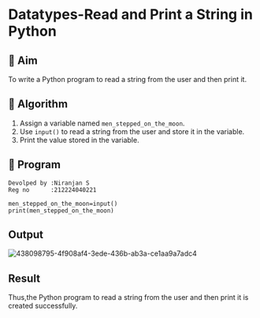 # Datatypes-Read and Print a String in Python

## 🎯 Aim
To write a Python program to read a string from the user and then print it.

## 🧠 Algorithm
1. Assign a variable named `men_stepped_on_the_moon`.
2. Use `input()` to read a string from the user and store it in the variable.
3. Print the value stored in the variable.

## 🧾 Program
```
Devolped by :Niranjan S
Reg no      :212224040221
```
```
men_stepped_on_the_moon=input()
print(men_stepped_on_the_moon)
```
## Output
![438098795-4f908af4-3ede-436b-ab3a-ce1aa9a7adc4](https://github.com/user-attachments/assets/2f758951-2efd-4611-a4f5-3164d84bfaff)

## Result
Thus,the Python program to read a string from the user and then print it is created successfully.

